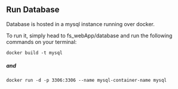 ## Run Database
Database is hosted in a mysql instance running over docker.

To run it, simply head to fs_webApp/database and run the following commands on your terminal:


    docker build -t mysql
##### and
    docker run -d -p 3306:3306 --name mysql-container-name mysql 

